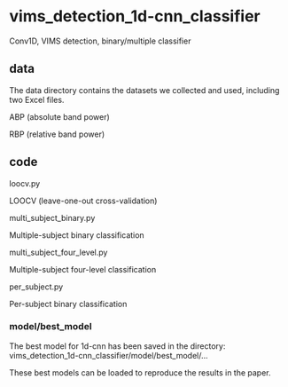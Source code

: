 # vims_detection_1d-cnn_classifier
Conv1D,  VIMS detection,  binary/multiple classifier

## data
The data directory contains the datasets we collected and used, including two Excel files.

ABP (absolute band power)

RBP (relative band power)


## code
loocv.py                                          

LOOCV (leave-one-out cross-validation) 

multi_subject_binary.py                           

Multiple-subject binary classification

multi_subject_four_level.py                       

Multiple-subject four-level classification

per_subject.py                                     

Per-subject binary classification

### model/best_model
The best model for 1d-cnn has been saved in the directory: vims_detection_1d-cnn_classifier/model/best_model/...

These best models can be loaded to reproduce the results in the paper.


